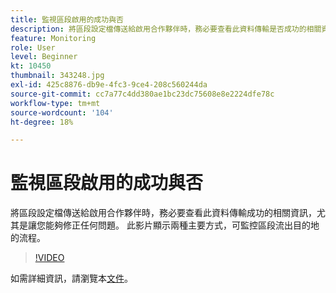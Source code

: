 ```yaml
---
title: 監視區段啟用的成功與否
description: 將區段設定檔傳送給啟用合作夥伴時，務必要查看此資料傳輸是否成功的相關資訊，尤其是……（說明應介於60到160個字元之間）
feature: Monitoring
role: User
level: Beginner
kt: 10450
thumbnail: 343248.jpg
exl-id: 425c8876-db9e-4fc3-9ce4-208c560244da
source-git-commit: cc7a77c4dd380ae1bc23dc75608e8e2224dfe78c
workflow-type: tm+mt
source-wordcount: '104'
ht-degree: 18%

---
```


# 監視區段啟用的成功與否

將區段設定檔傳送給啟用合作夥伴時，務必要查看此資料傳輸成功的相關資訊，尤其是讓您能夠修正任何問題。 此影片顯示兩種主要方式，可監控區段流出目的地的流程。

>[!VIDEO](https://video.tv.adobe.com/v/343248/?quality=12&learn=on)

如需詳細資訊，請瀏覽本[文件](https://experienceleague.adobe.com/docs/experience-platform/dataflows/ui/monitor-segments.html?lang=en)。
